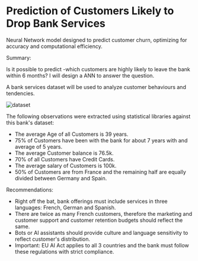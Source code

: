 # Prediction of Customers Likely to Drop Bank Services 

Neural Network model designed to predict customer churn, optimizing for accuracy and computational efficiency.

Summary:

Is it possible to predict -which customers are highly likely to leave the bank within 6 months? I will design a ANN to answer the question.

A bank services dataset will be used to analyze customer behaviours and tendencies.

![dataset](https://github.com/user-attachments/assets/b83682e4-b7cb-4d04-8b30-be1f2be0da53)

The following observations were extracted using statistical libraries against this bank's dataset: 

- The average Age of all Customers is 39 years.
- 75% of Customers have been with the bank for about 7 years with and average of 5 years.
- The average Customer balance is 76.5k.
- 70% of all Customers have Credit Cards.
- The average salary of Customers is 100k.
- 50% of Customers are from France and the remaining half are equally divided between Germany and Spain.

Recommendations:

- Right off the bat, bank offerings must include services in three languages: French, German and Spanish.
- There are twice as many French customers, therefore the marketing and customer support and customer retention budgets should reflect the same.
- Bots or AI assistants should provide culture and language sensitivity to reflect customer's distribution.
- Important: EU AI Act applies to all 3 countries and the bank must follow these regulations with strict compliance.
